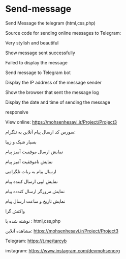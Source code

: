 # Send-message

Send Message the telegram (html,css,php)

Source code for sending online messages to Telegram:

Very stylish and beautiful

Show message sent successfully

Failed to display the message

Send message to Telegram bot

Display the IP address of the message sender

Show the browser that sent the message log

Display the date and time of sending the message

responsive

View online: https://mohsenhesavi.ir/Project/Project3

سورس کد ارسال پیام آنلاین به تلگرام:

بسیار شیک و زیبا

نمایش ارسال موفقیت آمیز پیام

نمایش ناموفقیت آمیز پیام

ارسال پیام به ربات تلگرامی

نمایش ایپی ارسال کننده پیام

نمایش مرورگر ارسال کندده پیام

نمایش تاریخ و ساعت ارسال پیام

واکنش گرا

نوشته شده با : html,css,php

مشاهده آنلاین: https://mohsenhesavi.ir/Project/Project3

Telegram: https://t.me/tarcyb

instagram: https://www.instagram.com/devmohsenorg
